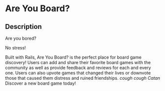 Are You Board?
===

## Description
Are you bored? 

No stress! 

Built with Rails, Are You Board? is the perfect place for board game discovery! Users can add and share their favorite board games with the community as well as provide feedback and reviews for each and every one. Users can also upvote games that changed their lives or downvote those that caused them distress and ruined friendships. *cough cough Catan* Discover a new board game today! 
